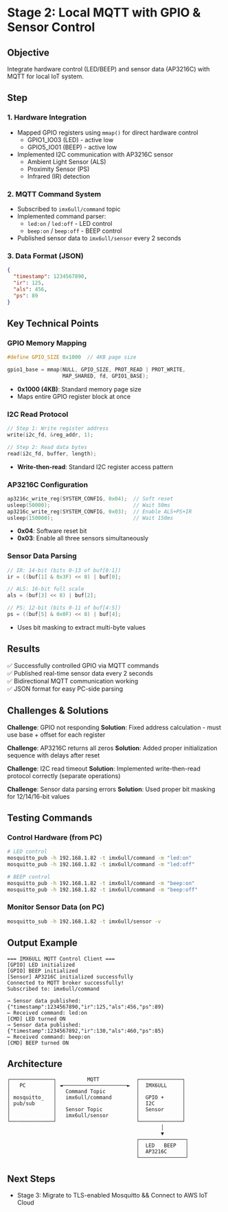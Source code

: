 # Stage 2: Local MQTT with GPIO & Sensor Control

## Objective
Integrate hardware control (LED/BEEP) and sensor data (AP3216C) with MQTT for local IoT system.

## Step

### 1. Hardware Integration
- Mapped GPIO registers using `mmap()` for direct hardware control
  - GPIO1_IO03 (LED) - active low
  - GPIO5_IO01 (BEEP) - active low
- Implemented I2C communication with AP3216C sensor
  - Ambient Light Sensor (ALS)
  - Proximity Sensor (PS)
  - Infrared (IR) detection

### 2. MQTT Command System
- Subscribed to `imx6ull/command` topic
- Implemented command parser:
  - `led:on` / `led:off` - LED control
  - `beep:on` / `beep:off` - BEEP control
- Published sensor data to `imx6ull/sensor` every 2 seconds

### 3. Data Format (JSON)
```json
{
  "timestamp": 1234567890,
  "ir": 125,
  "als": 456,
  "ps": 89
}
```

## Key Technical Points

### GPIO Memory Mapping
```c
#define GPIO_SIZE 0x1000  // 4KB page size

gpio1_base = mmap(NULL, GPIO_SIZE, PROT_READ | PROT_WRITE,
                  MAP_SHARED, fd, GPIO1_BASE);
```
- **0x1000 (4KB)**: Standard memory page size
- Maps entire GPIO register block at once

### I2C Read Protocol
```c
// Step 1: Write register address
write(i2c_fd, &reg_addr, 1);

// Step 2: Read data bytes
read(i2c_fd, buffer, length);
```
- **Write-then-read**: Standard I2C register access pattern

### AP3216C Configuration
```c
ap3216c_write_reg(SYSTEM_CONFIG, 0x04);  // Soft reset
usleep(50000);                           // Wait 50ms
ap3216c_write_reg(SYSTEM_CONFIG, 0x03);  // Enable ALS+PS+IR
usleep(150000);                          // Wait 150ms
```
- **0x04**: Software reset bit
- **0x03**: Enable all three sensors simultaneously

### Sensor Data Parsing
```c
// IR: 14-bit (bits 0-13 of buf[0:1])
ir = ((buf[1] & 0x3F) << 8) | buf[0];

// ALS: 16-bit full scale
als = (buf[3] << 8) | buf[2];

// PS: 12-bit (bits 0-11 of buf[4:5])
ps = ((buf[5] & 0x0F) << 8) | buf[4];
```
- Uses bit masking to extract multi-byte values

## Results
✅ Successfully controlled GPIO via MQTT commands  
✅ Published real-time sensor data every 2 seconds  
✅ Bidirectional MQTT communication working  
✅ JSON format for easy PC-side parsing

## Challenges & Solutions

**Challenge**: GPIO not responding 
**Solution**: Fixed address calculation - must use base + offset for each register

**Challenge**: AP3216C returns all zeros 
**Solution**: Added proper initialization sequence with delays after reset

**Challenge**: I2C read timeout 
**Solution**: Implemented write-then-read protocol correctly (separate operations)

**Challenge**: Sensor data parsing errors 
**Solution**: Used proper bit masking for 12/14/16-bit values

## Testing Commands

### Control Hardware (from PC)
```bash
# LED control
mosquitto_pub -h 192.168.1.82 -t imx6ull/command -m "led:on"
mosquitto_pub -h 192.168.1.82 -t imx6ull/command -m "led:off"

# BEEP control
mosquitto_pub -h 192.168.1.82 -t imx6ull/command -m "beep:on"
mosquitto_pub -h 192.168.1.82 -t imx6ull/command -m "beep:off"
```

### Monitor Sensor Data (on PC)
```bash
mosquitto_sub -h 192.168.1.82 -t imx6ull/sensor -v
```

## Output Example
```
=== IMX6ULL MQTT Control Client ===
[GPIO] LED initialized
[GPIO] BEEP initialized
[Sensor] AP3216C initialized successfully
Connected to MQTT broker successfully!
Subscribed to: imx6ull/command

→ Sensor data published: {"timestamp":1234567890,"ir":125,"als":456,"ps":89}
← Received command: led:on
[CMD] LED turned ON
→ Sensor data published: {"timestamp":1234567892,"ir":130,"als":460,"ps":85}
← Received command: beep:on
[CMD] BEEP turned ON
```

## Architecture
```
┌──────────────┐          MQTT            ┌──────────────┐
│   PC         │ ◄─────────────────────►  │  IMX6ULL     │
│              │   Command Topic          │              │
│ mosquitto_   │   imx6ull/command        │  GPIO +      │
│ pub/sub      │                          │  I2C         │
│              │   Sensor Topic           │  Sensor      │
│              │   imx6ull/sensor         │              │
└──────────────┘                          └──────────────┘
                                                  │
                                                  ▼
                                          ┌───────────────┐
                                          │  LED   BEEP   │
                                          │  AP3216C      │
                                          └───────────────┘
```

## Next Steps
- Stage 3: Migrate to TLS-enabled Mosquitto && Connect to AWS IoT Cloud